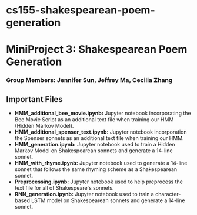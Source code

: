 # cs155-shakespearean-poem-generation

# MiniProject 3: Shakespearean Poem Generation
### Group Members: Jennifer Sun, Jeffrey Ma, Cecilia Zhang

## Important Files
- <strong>HMM\_additional\_bee\_movie.ipynb:</strong> Jupyter notebook incorporating the Bee 
  Movie Script as an additional text file when training our HMM (Hidden Markov Model).
- <strong>HMM\_additional\_spenser\_text.ipynb:</strong> Jupyter notebook incorporation the
  Spenser sonnets as an additional text file when training our HMM.
- <strong>HMM\_generation.ipynb:</strong> Jupyter notebook used to train a Hidden Markov Model 
  on Shakespearean sonnets and generate a 14-line sonnet.
- <strong>HMM\_with\_rhyme.ipynb:</strong> Jupyter notebook used to generate a 14-line sonnet 
  that follows the same rhyming scheme as a Shakespearean sonnet. 
- <strong>Preprocessing.ipynb:</strong> Jupyter notebook used to help preprocess the text file
  for all of Shakespeare's sonnets.
- <strong>RNN\_generation.ipynb:</strong> Jupyter notebook used to train a character-based LSTM
  model on Shakespearean sonnets and generate a 14-line sonnet.
